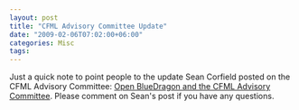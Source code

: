 ```yaml
---
layout: post
title: "CFML Advisory Committee Update"
date: "2009-02-06T07:02:00+06:00"
categories: Misc 
tags: 
---
```


Just a quick note to point people to the update Sean Corfield posted on the CFML Advisory Committee: <a href="http://corfield.org/blog/index.cfm/do/blog.entry/entry/Open_BlueDragon_and_the_CFML_Advisory_Committee">Open BlueDragon and the CFML Advisory Committee</a>. Please comment on Sean's post if you have any questions.